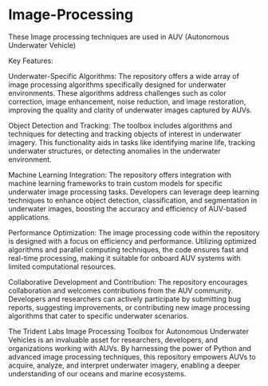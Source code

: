 # Image-Processing
 
These Image processing techniques are used in AUV (Autonomous Underwater Vehicle)

Key Features:

Underwater-Specific Algorithms: The repository offers a wide array of image processing algorithms specifically designed for underwater environments. These algorithms address challenges such as color correction, image enhancement, noise reduction, and image restoration, improving the quality and clarity of underwater images captured by AUVs.

Object Detection and Tracking: The toolbox includes algorithms and techniques for detecting and tracking objects of interest in underwater imagery. This functionality aids in tasks like identifying marine life, tracking underwater structures, or detecting anomalies in the underwater environment.

Machine Learning Integration: The repository offers integration with machine learning frameworks to train custom models for specific underwater image processing tasks. Developers can leverage deep learning techniques to enhance object detection, classification, and segmentation in underwater images, boosting the accuracy and efficiency of AUV-based applications.

Performance Optimization: The image processing code within the repository is designed with a focus on efficiency and performance. Utilizing optimized algorithms and parallel computing techniques, the code ensures fast and real-time processing, making it suitable for onboard AUV systems with limited computational resources.

Collaborative Development and Contribution: The repository encourages collaboration and welcomes contributions from the AUV community. Developers and researchers can actively participate by submitting bug reports, suggesting improvements, or contributing new image processing algorithms that cater to specific underwater scenarios.

The Trident Labs Image Processing Toolbox for Autonomous Underwater Vehicles is an invaluable asset for researchers, developers, and organizations working with AUVs. By harnessing the power of Python and advanced image processing techniques, this repository empowers AUVs to acquire, analyze, and interpret underwater imagery, enabling a deeper understanding of our oceans and marine ecosystems. 
